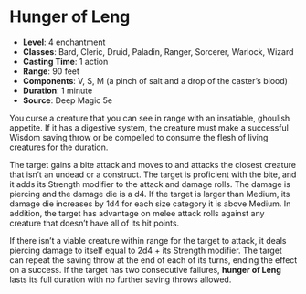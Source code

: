 # Hunger of Leng

- **Level**: 4 enchantment
- **Classes**: Bard, Cleric, Druid, Paladin, Ranger, Sorcerer, Warlock, Wizard
- **Casting Time**: 1 action
- **Range**: 90 feet
- **Components**: V, S, M (a pinch of salt and a drop of the caster’s blood)
- **Duration**: 1 minute
- **Source**: Deep Magic 5e

You curse a creature that you can see in range with an insatiable, ghoulish appetite. If it has a digestive system, the creature must make a successful Wisdom saving throw or be compelled to consume the flesh of living creatures for the duration.

The target gains a bite attack and moves to and attacks the closest creature that isn’t an undead or a construct. The target is proficient with the bite, and it adds its Strength modifier to the attack and damage rolls. The damage is piercing and the damage die is a d4. If the target is larger than Medium, its damage die increases by 1d4 for each size category it is above Medium. In addition, the target has advantage on melee attack rolls against any creature that doesn’t have all of its hit points.

If there isn’t a viable creature within range for the target to attack, it deals piercing damage to itself equal to 2d4 + its Strength modifier. The target can repeat the saving throw at the end of each of its turns, ending the effect on a success. If the target has two consecutive failures, **hunger of Leng** lasts its full duration with no further saving throws allowed.

